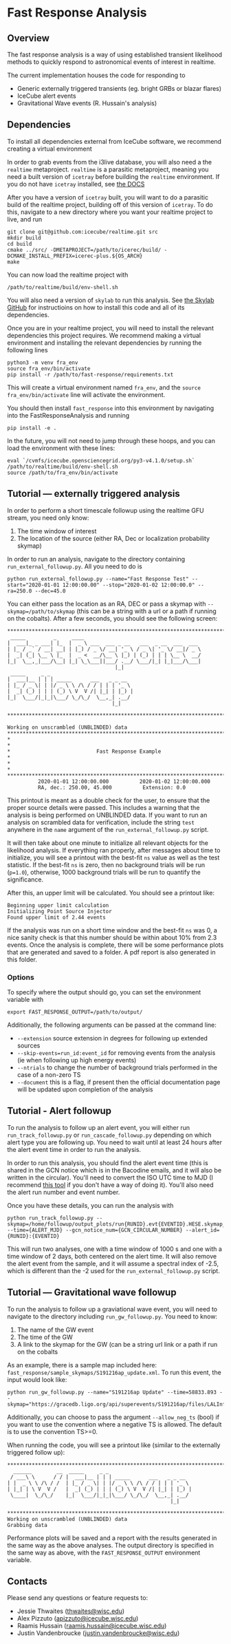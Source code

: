 # Fast Response Analysis

## Overview 
The fast response analysis is a way of using established transient likelihood methods to quickly respond to astronomical events of interest in realtime. 

The current implementation houses the code for responding to 
* Generic externally triggered transients (eg. bright GRBs or blazar flares)
* IceCube alert events
* Gravitational Wave events (R. Hussain's analysis)

## Dependencies
To install all dependencies external from IceCube software, we recommend creating a virtual environment

In order to grab events from the i3live database, you will also need a the `realtime` metaproject. `realtime` is a parasitic metaproject, meaning you need a built version of `icetray` before building the `realtime` environment. If you do not have `icetray` installed, see [the DOCS](https://docs.icecube.aq/icetray/main/)

After you have a version of `icetray` built, you will want to do a parasitic build of the realtime project, building off of this version of `icetray`. To do this, navigate to a new directory where you want your realtime project to live, and run

```console
git clone git@github.com:icecube/realtime.git src
mkdir build
cd build
cmake ../src/ -DMETAPROJECT=/path/to/icerec/build/ -DCMAKE_INSTALL_PREFIX=icerec-plus.${OS_ARCH}
make
```

You can now load the realtime project with 
```console
/path/to/realtime/build/env-shell.sh
```

You will also need a version of `skylab` to run this analysis. See [the Skylab GitHub](https://github.com/icecube/skylab) for instructioins on how to install this code and all of its dependencies.

Once you are in your realtime project, you will need to install the relevant dependencies this project requires. We recommend making a virtual environment and installing the relevant dependencies by running the following lines

```console
python3 -m venv fra_env
source fra_env/bin/activate
pip install -r /path/to/fast-response/requirements.txt
```

This will create a virtual environment named `fra_env`, and the `source fra_env/bin/activate` line will activate the environment.

You should then install `fast_response` into this environment by navigating into the FastResponseAnalysis and running

```console
pip install -e .
```

In the future, you will not need to jump through these hoops, and you can load the environment with these lines:

```console
eval `/cvmfs/icecube.opensciencegrid.org/py3-v4.1.0/setup.sh`
/path/to/realtime/build/env-shell.sh
source /path/to/fra_env/bin/activate
```


## Tutorial — externally triggered analysis
In order to perform a short timescale followup using the realtime GFU stream, you need only know:
1. The time window of interest
2. The location of the source (either RA, Dec or localization probability skymap)

In order to run an analysis, navigate to the directory containing `run_external_followup.py`. All you need to do is
```console
python run_external_followup.py --name="Fast Response Test" --start="2020-01-01 12:00:00.00" --stop="2020-01-02 12:00:00.0" --ra=250.0 --dec=45.0
```
You can either pass the location as an RA, DEC or pass a skymap with `--skymap=/path/to/skymap` (this can be a string with a url or a path if running on the cobalts). After a few seconds, you should see the following screen:

```
********************************************************************************
 _____         _     ____                                      
|  ___|_ _ ___| |_  |  _ \ ___  ___ _ __   ___  _ __  ___  ___ 
| |_ / _` / __| __| | |_) / _ \/ __| '_ \ / _ \| '_ \/ __|/ _ \
|  _| (_| \__ \ |_  |  _ <  __/\__ \ |_) | (_) | | | \__ \  __/
|_|  \__,_|___/\__| |_| \_\___||___/ .__/ \___/|_| |_|___/\___|
                                   |_|                         
 _____     _ _                           
|  ___|__ | | | _____      ___   _ _ __  
| |_ / _ \| | |/ _ \ \ /\ / / | | | '_ \ 
|  _| (_) | | | (_) \ V  V /| |_| | |_) |
|_|  \___/|_|_|\___/ \_/\_/  \__,_| .__/ 
                                  |_|    

********************************************************************************

Working on unscrambled (UNBLINDED) data
********************************************************************************
*                                                                              *
*                            Fast Response Example                             *
*                                                                              *
********************************************************************************
          2020-01-01 12:00:00.000          2020-01-02 12:00:00.000
          RA, dec.: 250.00, 45.000          Extension: 0.0
```
This printout is meant as a double check for the user, to ensure that the proper source details were passed. This includes a warning that the analysis is being performed on UNBLINDED data. If you want to run an analysis on scrambled data for verification, include the string `test` anywhere in the `name` argument of the `run_external_followup.py` script.

It will then take about one minute to initialize all relevant objects for the likelihood analysis. If everything ran properly, after messages about time to initialize, you will see a printout with the best-fit `ns` value as well as the test statistic. If the best-fit `ns` is zero, then no background trials will be run (`p=1.0`), otherwise, 1000 background trials will be run to quantify the significance. 

After this, an upper limit will be calculated. You should see a printout like:
```
Beginning upper limit calculation
Initializing Point Source Injector
Found upper limit of 2.44 events
``` 

If the analysis was run on a short time window and the best-fit `ns` was 0, a nice sanity check is that this number should be within about 10% from 2.3 events. Once the analysis is complete, there will be some performance plots that are generated and saved to a folder. A pdf report is also generated in this folder.

### Options
To specify where the output should go, you can set the environment variable with 
```console
export FAST_RESPONSE_OUTPUT=/path/to/output/
```

Additionally, the following arguments can be passed at the command line:
* `--extension` source extension in degrees for following up extended sources
* `--skip-events=run_id:event_id` for removing events from the analysis (ie when following up high energy events)
* `--ntrials` to change the number of background trials performed in the case of a non-zero TS
* `--document` this is a flag, if present then the official documentation page will be updated upon completion of the analysis

## Tutorial - Alert followup
To run the analysis to follow up an alert event, you will either run `run_track_followup.py` or `run_cascade_followup.py` depending on which alert type you are following up. You need to wait until at least 24 hours after the alert event time in order to run the analysis.

In order to run this analysis, you should find the alert event time (this is shared in the GCN notice which is in the Bacodine emails, and it will also be written in the circular). You'll need to convert the ISO UTC time to MJD (I recommend [this tool](https://heasarc.gsfc.nasa.gov/cgi-bin/Tools/xTime/xTime.pl) if you don't have a way of doing it). You'll also need the alert run number and event number. 

Once you have these details, you can run the analysis with

```console
python run_track_followup.py --skymap=/home/followup/output_plots/run{RUNID}.evt{EVENTID}.HESE.skymap_nside_512.fits.gz --time={ALERT_MJD} --gcn_notice_num={GCN_CIRCULAR_NUMBER} --alert_id={RUNID}:{EVENTID}
```

This will run two analyses, one with a time window of 1000 s and one with a time window of 2 days, both centered on the alert time. It will also remove the alert event from the sample, and it will assume a spectral index of -2.5, which is different than the -2 used for the `run_external_followup.py` script.

## Tutorial — Gravitational wave followup
To run the analysis to follow up a graviational wave event, you will need to navigate to the directory including `run_gw_followup.py`. You need to know:
1. The name of the GW event
2. The time of the GW
3. A link to the skymap for the GW (can be a string url link or a path if run on the cobalts

As an example, there is a sample map included here: `fast_response/sample_skymaps/S191216ap_update.xml`. To run this event, the input would look like:
```console
python run_gw_followup.py --name="S191216ap Update" --time=58833.893 --skymap="https://gracedb.ligo.org/api/superevents/S191216ap/files/LALInference.fits.gz,0"
```
Additionally, you can choose to pass the argument `--allow_neg_ts` (bool) if you want to use the convention where a negative TS is allowed. The default is to use the convention TS>=0.

When running the code, you will see a printout like (similar to the externally triggered follow up):
```
********************************************************************************
  ______        __  _____     _ _                           
 / ___\ \      / / |  ___|__ | | | _____      ___   _ _ __  
| |  _ \ \ /\ / /  | |_ / _ \| | |/ _ \ \ /\ / / | | | '_ \ 
| |_| | \ V  V /   |  _| (_) | | | (_) \ V  V /| |_| | |_) |
 \____|  \_/\_/    |_|  \___/|_|_|\___/ \_/\_/  \__,_| .__/ 
                                                     |_|    

********************************************************************************
Working on unscrambled (UNBLINDED) data
Grabbing data
```

Performance plots will be saved and a report with the results generated in the same way as the above analyses. The output directory is specified in the same way as above, with the `FAST_RESPONSE_OUTPUT` environment variable.

## Contacts
Please send any questions or feature requests to:
* Jessie Thwaites (thwaites@wisc.edu)
* Alex Pizzuto (apizzuto@icecube.wisc.edu)
* Raamis Hussain (raamis.hussain@icecube.wisc.edu)
* Justin Vandenbroucke (justin.vandenbroucke@wisc.edu)
